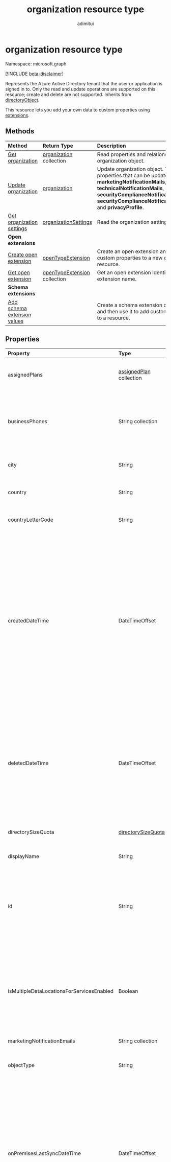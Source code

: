 ﻿---
title: "organization resource type"
description: "Represents an Azure Active Directory tenant. "
localization_priority: Normal
author: "adimitui"
ms.prod: "microsoft-identity-platform"
doc_type: resourcePageType
---

# organization resource type

Namespace: microsoft.graph

[!INCLUDE [beta-disclaimer](../../includes/beta-disclaimer.md)]

Represents the Azure Active Directory tenant that the user or application is signed in to. Only the read and update operations are supported on this resource; create and delete are not supported. Inherits from [directoryObject](directoryobject.md).

This resource lets you add your own data to custom properties using [extensions](/graph/extensibility-overview).

## Methods

| Method                                                                      | Return Type                                          | Description                                                                                                                                                                                                                                        |
| :-------------------------------------------------------------------------- | :--------------------------------------------------- | :------------------------------------------------------------------------------------------------------------------------------------------------------------------------------------------------------------------------------------------------- |
| [Get organization](../api/organization-get.md)                              | [organization](organization.md) collection           | Read properties and relationships of organization object.                                                                                                                                                                                          |
| [Update organization](../api/organization-update.md)                        | [organization](organization.md)                      | Update organization object. The only properties that can be updated are: **marketingNotificationMails**, **technicalNotificationMails**, **securityComplianceNotificationMails**, **securityComplianceNotificationPhones** and **privacyProfile**. |
| [Get organization settings](../api/organizationsettings-get.md)             | [organizationSettings](organizationsettings.md)      | Read the organization settings object.                                                                                                                                                                                                             |
| **Open extensions**                                                         |                                                      |                                                                                                                                                                                                                                                    |
| [Create open extension](../api/opentypeextension-post-opentypeextension.md) | [openTypeExtension](opentypeextension.md)            | Create an open extension and add custom properties to a new or existing resource.                                                                                                                                                                  |
| [Get open extension](../api/opentypeextension-get.md)                       | [openTypeExtension](opentypeextension.md) collection | Get an open extension identified by the extension name.                                                                                                                                                                                            |
| **Schema extensions**                                                       |                                                      |                                                                                                                                                                                                                                                    |
| [Add schema extension values](/graph/extensibility-schema-groups)           |                                                      | Create a schema extension definition and then use it to add custom typed data to a resource.                                                                                                                                                       |

## Properties 

| Property                                  | Type                                             | Description                                                                                                                                                                                                                                                                                                                                                |
| :---------------------------------------- | :----------------------------------------------- | :--------------------------------------------------------------------------------------------------------------------------------------------------------------------------------------------------------------------------------------------------------------------------------------------------------------------------------------------------------- |
| assignedPlans                             | [assignedPlan](assignedplan.md) collection       | The collection of service plans associated with the tenant. Not nullable.                                                                                                                                                                                                                                                                                  |
| businessPhones                            | String collection                                | Telephone number for the organization. **Note:** Although this is a string collection, only one number can be set for this property.                                                                                                                                                                                                                       |
| city                                      | String                                           | City name of the address for the organization.                                                                                                                                                                                                                                                                                                             |
| country                                   | String                                           | Country/region name of the address for the organization.                                                                                                                                                                                                                                                                                                   |
| countryLetterCode                         | String                                           | Country/region abbreviation for the organization.                                                                                                                                                                                                                                                                                                          |
| createdDateTime                           | DateTimeOffset                                   | Timestamp of when the organization was created. The value cannot be modified and is automatically populated when the organization is created. The Timestamp type represents date and time information using ISO 8601 format and is always in UTC time. For example, midnight UTC on Jan 1, 2014 would look like this: `'2014-01-01T00:00:00Z'`. Read-only. |
| deletedDateTime                           | DateTimeOffset                                   | Represents date and time of when the Azure AD tenant was deleted using ISO 8601 format and is always in UTC time. For example, midnight UTC on Jan 1, 2014 would look like this: `'2014-01-01T00:00:00Z'`. Read-only.                                                                                                                                      |
| directorySizeQuota                        | [directorySizeQuota](directorySizeQuota.md)      | The directory size quota information of an organization.                                                                                                                                                                                                                                                                                                   |
| displayName                               | String                                           | The display name for the tenant.                                                                                                                                                                                                                                                                                                                           |
| id                                        | String                                           | The tenant ID, a unique identifier representing the organization (or tenant). Inherited from [directoryObject](directoryobject.md). Key. Not nullable. Read-only.                                                                                                                                                                                          |
| isMultipleDataLocationsForServicesEnabled | Boolean                                          | **true** if organization is Multi-Geo enabled; **false** if organization is not Multi-Geo enabled; **null** (default). Read-only. For more information, see [OneDrive Online Multi-Geo](https://docs.microsoft.com/sharepoint/dev/solution-guidance/multigeo-introduction).                                                                                |
| marketingNotificationEmails               | String collection                                | Not nullable.                                                                                                                                                                                                                                                                                                                                              |
| objectType                                | String                                           | A string that identifies the object type. For tenants the value is always “Company”.                                                                                                                                                                                                                                                                       |
| onPremisesLastSyncDateTime                | DateTimeOffset                                   | The time and date at which the tenant was last synced with the on-premise directory. The Timestamp type represents date and time information using ISO 8601 format and is always in UTC time. For example, midnight UTC on Jan 1, 2014 would look like this: `'2014-01-01T00:00:00Z'`.                                                                     |
| onPremisesSyncEnabled                     | Boolean                                          | **true** if this object is synced from an on-premises directory; **false** if this object was originally synced from an on-premises directory but is no longer synced; **null** if this object has never been synced from an on-premises directory (default).                                                                                              |
| postalCode                                | String                                           | Postal code of the address for the organization.                                                                                                                                                                                                                                                                                                           |
| preferredLanguage                         | String                                           | The preferred language for the organization. Should follow ISO 639-1 Code; for example "en".                                                                                                                                                                                                                                                               |
| privacyProfile                            | [privacyProfile](privacyprofile.md)              | The privacy profile of an organization.                                                                                                                                                                                                                                                                                                                    |
| provisionedPlans                          | [provisionedPlan](provisionedplan.md) collection | Not nullable.                                                                                                                                                                                                                                                                                                                                              |
| securityComplianceNotificationMails       | String collection                                |                                                                                                                                                                                                                                                                                                                                                            |
| securityComplianceNotificationPhones      | String collection                                |                                                                                                                                                                                                                                                                                                                                                            |
| state                                     | String                                           | State name of the address for the organization.                                                                                                                                                                                                                                                                                                            |
| street                                    | String                                           | Street name of the address for organization.                                                                                                                                                                                                                                                                                                               |
| technicalNotificationMails                | String collection                                | Not nullable.                                                                                                                                                                                                                                                                                                                                              |
| verifiedDomains                           | [verifiedDomain](verifieddomain.md) collection   | The collection of domains associated with this tenant. Not nullable.                                                                                                                                                                                                                                                                                       |

## Relationships

| Relationship                      | Type                                                                                 | Description                                                                                                                                                                  |
| :-------------------------------- | :----------------------------------------------------------------------------------- | :--------------------------------------------------------------------------------------------------------------------------------------------------------------------------- |
| certificateBasedAuthConfiguration | [certificateBasedAuthConfiguration](certificatebasedauthconfiguration.md) collection | Navigation property to manage  certificate-based authentication configuration. Only a single instance of certificateBasedAuthConfiguration can be created in the collection. |
| extensions                        | [extension](extension.md) collection                                                 | The collection of open extensions defined for the organization resource. Nullable.                                                                                           |
| settings                          | [organizationSettings](organizationsettings.md)                                      | Retrieve the properties and relationships of organizationSettings object. Nullable.                                                                                          |

## JSON representation

Here is a JSON representation of the resource

<!-- {
  "blockType": "resource",
  "optionalProperties": [
    "extensions"
  ],
  "keyProperty": "id",
  "@odata.type": "microsoft.graph.organization"
}-->

```json
{
  "assignedPlans": [{"@odata.type": "microsoft.graph.assignedPlan"}],
  "businessPhones": ["string"],
  "city": "string",
  "country": "string",
  "countryLetterCode": "string",
  "createdDateTime": "String (timestamp)",
  "deletedDateTime": "String (timestamp)",
  "directorySizeQuota": {"@odata.type": "microsoft.graph.directorySizeQuota"},
  "displayName": "string",
  "id": "string (identifier)",
  "isMultipleDataLocationsForServicesEnabled": "boolean",
  "marketingNotificationEmails": ["string"],
  "objectType": "string",
  "onPremisesLastSyncDateTime": "String (timestamp)",
  "onPremisesSyncEnabled": true,
  "postalCode": "string",
  "preferredLanguage": "string",
  "privacyProfile": {"@odata.type": "microsoft.graph.privacyProfile"},
  "provisionedPlans": [{"@odata.type": "microsoft.graph.provisionedPlan"}],
  "securityComplianceNotificationMails": ["string"],
  "securityComplianceNotificationPhones": ["string"],
  "state": "string",
  "street": "string",
  "technicalNotificationMails": ["string"],
  "verifiedDomains": [{"@odata.type": "microsoft.graph.verifiedDomain"}],
  "companyLastDirSyncTime": "2019-02-07T20:33:52.942Z",
  "dirSyncEnabled": true
}
```

## See also

- [Add custom data to resources using extensions](/graph/extensibility-overview)
- [Add custom data to users using open extensions](/graph/extensibility-open-users)
- [Add custom data to groups using schema extensions](/graph/extensibility-schema-groups)

<!-- uuid: 8fcb5dbc-d5aa-4681-8e31-b001d5168d79
2015-10-25 14:57:30 UTC -->

<!--
{
  "type": "#page.annotation",
  "description": "organization resource",
  "keywords": "",
  "section": "documentation",
  "tocPath": "",
  "suppressions": []
}
-->
